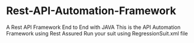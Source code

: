 # Rest-API-Automation-Framework
A Rest API Framework End to End with JAVA
This is the API Automation Framework using Rest Assured
Run your suit using RegressionSuit.xml file
